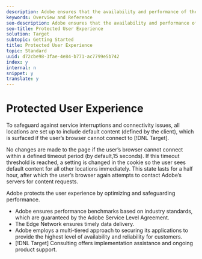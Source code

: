 ```yaml
---
description: Adobe ensures that the availability and performance of the targeting infrastructure is as reliable as possible. However, a communication breakdown between an end-user’s browser and Adobe’s servers can cause an interruption in content delivery.
keywords: Overview and Reference
seo-description: Adobe ensures that the availability and performance of the targeting infrastructure is as reliable as possible. However, a communication breakdown between an end-user’s browser and Adobe’s servers can cause an interruption in content delivery.
seo-title: Protected User Experience
solution: Target
subtopic: Getting Started
title: Protected User Experience
topic: Standard
uuid: d72cbe98-3fae-4e84-b771-ac7799e5b742
index: y
internal: n
snippet: y
translate: y
---
```


# Protected User Experience

To safeguard against service interruptions and connectivity issues, all locations are set up to include default content (defined by the client), which is surfaced if the user’s browser cannot connect to [!DNL  Target]. 

No changes are made to the page if the user’s browser cannot connect within a defined timeout period (by default,15 seconds). If this timeout threshold is reached, a setting is changed in the cookie so the user sees default content for all other locations immediately. This state lasts for a half hour, after which the user’s browser again attempts to contact Adobe’s servers for content requests. 

Adobe protects the user experience by optimizing and safeguarding performance. 


* Adobe ensures performance benchmarks based on industry standards, which are guaranteed by the Adobe Service Level Agreement.
* The Edge Network ensures timely data delivery.
* Adobe employs a multi-tiered approach to securing its applications to provide the highest level of availability and reliability for customers.
* [!DNL  Target] Consulting offers implementation assistance and ongoing product support.

